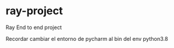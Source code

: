 # ray-project
Ray End to end project

Recordar cambiar el entorno de pycharm al bin del env python3.8
